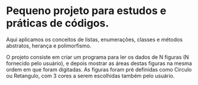 # Pequeno projeto para estudos e práticas de códigos.
Aqui aplicamos os conceitos de listas, enumerações, classes e métodos abstratos, herança e polimorfismo.

O projeto consiste em criar um programa para ler os dados de N figuras (N fornecido
pelo usuário), e depois mostrar as áreas destas figuras na
mesma ordem em que foram digitadas.
As figuras foram pré definidas como Circulo ou Retangulo, com 3 cores a serem escolhidas também pelo usuário.
